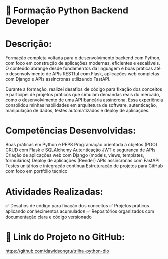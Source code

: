 # 🐍 Formação Python Backend Developer

# Descrição:

Formação completa voltada para o desenvolvimento backend com Python, com foco em construção de aplicações modernas, eficientes e escaláveis. O conteúdo abrange desde fundamentos da linguagem e boas práticas até o desenvolvimento de APIs RESTful com Flask, aplicações web completas com Django e APIs assíncronas utilizando FastAPI.

Durante a formação, realizei desafios de código para fixação dos conceitos e participei de projetos práticos que simulam demandas reais do mercado, como o desenvolvimento de uma API bancária assíncrona. Essa experiência consolidou minhas habilidades em arquitetura de software, autenticação, manipulação de dados, testes automatizados e deploy de aplicações.

# Competências Desenvolvidas:

Boas práticas em Python e PEP8
Programação orientada a objetos (POO)
CRUD com Flask e SQLAlchemy
Autenticação JWT e segurança de APIs
Criação de aplicações web com Django (models, views, templates, formulários)
Deploy de aplicações (Render)
APIs assíncronas com FastAPI
Testes unitários e integração contínua
Estruturação de projetos para GitHub com foco em portfólio técnico

# Atividades Realizadas:

✅ Desafios de código para fixação dos conceitos
✅ Projetos práticos aplicando conhecimentos acumulados
✅ Repositórios organizados com documentação clara e código versionado

# 🔗 Link do Projeto no GitHub:
https://github.com/dawidsongru/trilha-python-dio
